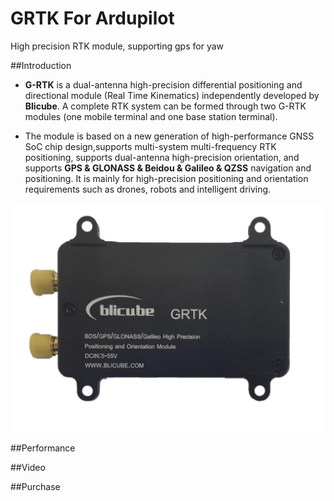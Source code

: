 # GRTK For Ardupilot
High precision RTK module, supporting gps for yaw

##Introduction
* **G-RTK** is a dual-antenna high-precision differential positioning and directional module (Real Time Kinematics) independently developed by **Blicube**. A complete RTK system can be formed through two G-RTK modules (one mobile terminal and one base station terminal).

* The module is based on a new generation of high-performance GNSS SoC chip design,supports multi-system multi-frequency RTK positioning, supports dual-antenna high-precision orientation, and supports **GPS & GLONASS & Beidou & Galileo & QZSS** navigation and positioning. It is mainly for high-precision positioning and orientation requirements such as drones, robots and intelligent driving.

<div  align="center">

![Physical image of GRTK](/images/Figure1.1.jpg)

</div>

##Performance

##Video

##Purchase